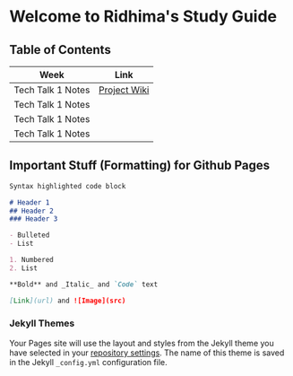 # Welcome to Ridhima's Study Guide 

## Table of Contents

| Week | Link |
| ---  | ---  |
| Tech Talk 1 Notes | [Project Wiki](https://github.com/mistylavender/RedTailedHawks/wiki/Project-Design-Wireframe)|
| Tech Talk 1 Notes |  |
| Tech Talk 1 Notes |  |
| Tech Talk 1 Notes |  |

## Important Stuff (Formatting) for Github Pages 
```markdown
Syntax highlighted code block

# Header 1
## Header 2
### Header 3

- Bulleted
- List

1. Numbered
2. List

**Bold** and _Italic_ and `Code` text

[Link](url) and ![Image](src)
```

### Jekyll Themes

Your Pages site will use the layout and styles from the Jekyll theme you have selected in your [repository settings](https://github.com/ridhimainukurti/tri3ridhimainukurti.github.io/settings/pages). The name of this theme is saved in the Jekyll `_config.yml` configuration file.

